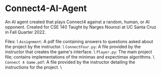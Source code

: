 # Connect4-AI-Agent
An AI agent created that plays Connect4 against a random, human, or AI opponent. 
Created for CSE 140 Taught by Narges Nourozi at UC Santa Cruz in Fall Quarter 2022.

Files: \\
`Assignment`: A pdf file containing answers to questions asked about the project by the instructor. \\
`ConnectFour.py`: A file provided by the instructor that creates the game's interface. \\ 
`Player.py`: The main project file; contains implementations of the minimax and expectimax algorithms. \\
`Connect 4 Game.pdf`: A file provided by the instructor detailing the instructions for the project. \\
